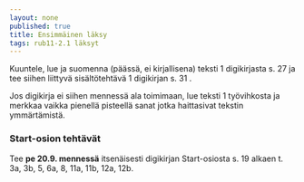 ```yaml
---
layout: none
published: true
title: Ensimmäinen läksy
tags: rub11-2.1 läksyt
---
```

Kuuntele, lue ja suomenna (päässä, ei kirjallisena) teksti 1 digikirjasta s. 27 ja tee siihen liittyvä sisältötehtävä 1 digikirjan s. 31 .

Jos digikirja ei siihen mennessä ala toimimaan, lue teksti 1 työvihkosta ja merkkaa vaikka pienellä pisteellä sanat jotka haittasivat tekstin ymmärtämistä.

### Start-osion tehtävät

Tee **pe 20.9. mennessä** itsenäisesti digikirjan Start-osiosta s. 19 alkaen t. 3a, 3b, 5, 6a, 8, 11a, 11b, 12a, 12b.
